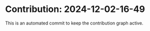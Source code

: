 # Contribution: 2024-12-02-16-49
This is an automated commit to keep the contribution graph active.
